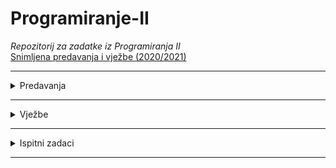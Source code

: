# Programiranje-II

_Repozitorij za zadatke iz Programiranja II_
</br>
[Snimljena predavanja i vježbe (2020/2021)](https://www.youtube.com/watch?v=R_atSYLO4xI&list=PLJCjqoTZy0H9MTHMyfmoLOqs828E7c0OZ)
<hr>

<details>
  <summary>Predavanja</summary>
  <br>
 
  
  <p> <a href="https://github.com/saranur/Programiranje-II/blob/main/Predavanja/Predavanja%20-%20code/Predavanje%202.cpp">Predavanje 2 - PRII</a>  -  <a href="https://github.com/saranur/Programiranje-II/blob/main/Predavanja/Teorija/Predavanje%202%20-%20PRII.md">Teorija</a></p>
    <p> <a href="https://github.com/saranur/Programiranje-II/blob/main/Predavanja/Predavanja%20-%20code/Predavanje%203.cpp">Predavanje 3 - PRII</a>  -  <a href="https://github.com/saranur/Programiranje-II/blob/main/Predavanja/Teorija/Predavanje%203%20-%20PRII.md">Teorija</a></p>
    <p> <a href="https://github.com/saranur/Programiranje-II/blob/main/Predavanja/Predavanja%20-%20code/Predavanje%204.cpp">Predavanje 4 - PRII</a>  -  <a href="https://github.com/saranur/Programiranje-II/blob/main/Predavanja/Teorija/Predavanje%204%20-%20PRII.md">Teorija</a></p>
    <p> <a href="https://github.com/saranur/Programiranje-II/blob/main/Predavanja/Predavanja%20-%20code/Predavanje%205%2C%206%20%26%207.cpp">Predavanje 5, 6 & 7 - PRII</a>  -  <a href="https://github.com/saranur/Programiranje-II/blob/main/Predavanja/Teorija/Predavanje%205%2C%206%2C%20%26%207%20-%20PRII.md">Teorija</a></p>
    <p> <a href="https://github.com/saranur/Programiranje-II/blob/main/Predavanja/Predavanja%20-%20code/Probni%20ispit%20-%20Music.cpp">Predavanje 8 - Probni parcijalni - PRII</a> - <a href="https://github.com/saranur/Programiranje-II/raw/main/Predavanja/Predavanja%20-%20code/Music%20probni%20.docx">Postavka</a></p>
  <p> <a href="https://github.com/saranur/Programiranje-II/blob/main/Predavanja/Predavanja%20-%20code/Predavanje%209.cpp">Predavanje 9 </a> - <a href="https://github.com/saranur/Programiranje-II/blob/main/Predavanja/Teorija/Predavanje%209%20-%20PRII.md">Teorija</a></p>
  <p> <a href="https://github.com/saranur/Programiranje-II/blob/main/Predavanja/Predavanja%20-%20code/Predavanje%2010.cpp">Predavanje 10 </a> - <a href="https://github.com/saranur/Programiranje-II/blob/main/Predavanja/Teorija/Predavanje%2010%20-%20PRII.md">Teorija</a></p>
  <p> <a href="https://github.com/saranur/Programiranje-II/blob/main/Predavanja/Predavanja%20-%20code/Predavanje%2011.cpp">Predavanje 11 </a> - <a href="https://github.com/saranur/Programiranje-II/blob/main/Predavanja/Teorija/Predavanje%2011%20-%20PRII.md">Teorija</a></p>
  <p> <a href="https://github.com/saranur/Programiranje-II/blob/main/Predavanja/Predavanja%20-%20code/Predavanje%2012.cpp">Predavanje 12 </a> - <a href="https://github.com/saranur/Programiranje-II/blob/main/Predavanja/Teorija/Predavanje%2012%20-%20PRII.md">Teorija</a></p>
  <p> <a href="https://github.com/saranur/Programiranje-II/blob/main/Predavanja/Predavanja%20-%20code/Predavanje%2013.cpp">Predavanje 13 </a> - <a href="https://github.com/saranur/Programiranje-II/blob/main/Predavanja/Teorija/Predavanje%2013%20-%20PRII.md">Teorija</a></p>
  <p> <a href="">Predavanje 14 </a> - <a href="https://github.com/saranur/Programiranje-II/blob/main/Predavanja/Teorija/Predavanje%2014%20-%20PRII.md">Teorija</a></p>
  
   
 
  </details>
<hr>

<details>
<summary>Vježbe</summary>
<br>

<p> Vježbe 1 - Uvod u OOP: <a href="https://github.com/saranur/Programiranje-II/blob/2e3327e54fae13a380c3d72f3b583a8e4474f568/Vje%C5%BEbe/Postavke/V1_Postavka.docx?raw=true"> Postavka </a>  <a href="https://github.com/saranur/Programiranje-II/blob/main/Vje%C5%BEbe/Rje%C5%A1enja/Vje%C5%BEbe%201%20-%20Rje%C5%A1enje.cpp"> Rješenje</a> </p>
<p>
  Vježbe 2 - Klase i objekti: <a href="https://github.com/saranur/Programiranje-II/blob/2e3327e54fae13a380c3d72f3b583a8e4474f568/Vje%C5%BEbe/Postavke/V2_Postavka.docx?raw=true"> Postavka </a>  <a href="https://github.com/saranur/Programiranje-II/blob/main/Vje%C5%BEbe/Rje%C5%A1enja/Vje%C5%BEbe%202%20-%20Rje%C5%A1enje.cpp"> Rješenje </a> </p>
<p> 
  Vježba 3 - Konstrukturi i destruktori: <a href="https://github.com/saranur/Programiranje-II/blob/2e3327e54fae13a380c3d72f3b583a8e4474f568/Vje%C5%BEbe/Postavke/V3_Postavka.docx?raw=true"> Postavka </a>  <a href="https://github.com/saranur/Programiranje-II/blob/main/Vje%C5%BEbe/Rje%C5%A1enja/Vje%C5%BEbe%203%20-%20Rje%C5%A1enje.cpp"> Rješenje </a> 
<p>
  
  Vježbe 4 - Preklapanje operatora: <a href="https://github.com/saranur/Programiranje-II/raw/main/Vje%C5%BEbe/Postavke/V4_Postavka.docx"> Postavka </a>  <a href="https://github.com/saranur/Programiranje-II/blob/main/Vje%C5%BEbe/Rje%C5%A1enja/Vje%C5%BEbe%204%20-%20Rje%C5%A1enje.cpp"> Rješenje </a> ~ <a href="https://github.com/saranur/Programiranje-II/blob/main/Vje%C5%BEbe/Notes/Vje%C5%BEbe%204.md"> Notes V4</a>  </p>
<p> Vježba 5 - Generičke funkcije i klase: <a href="https://github.com/saranur/Programiranje-II/blob/2e3327e54fae13a380c3d72f3b583a8e4474f568/Vje%C5%BEbe/Postavke/V5_Postavka.docx?raw=true"> Postavka </a>  <a href=""> Rješenje </a> ~ <a href="https://github.com/saranur/Programiranje-II/blob/main/Vje%C5%BEbe/Notes/Vje%C5%BEbe%205.md">Notes V5 </a></p>
<p> Vježba 5.1 - Napredne funkcije: <a href="https://github.com/saranur/Programiranje-II/blob/2e3327e54fae13a380c3d72f3b583a8e4474f568/Vje%C5%BEbe/Postavke/Postavka%205.1.docx?raw=true"> Postavka </a>  <a href="https://github.com/saranur/Programiranje-II/blob/main/Vje%C5%BEbe/Rje%C5%A1enja/Vje%C5%BEbe%205.1%20-%20Rje%C5%A1enje.cpp"> Rješenje </a>  ~ <a href="https://github.com/saranur/Programiranje-II/blob/main/Vje%C5%BEbe/Notes/Vje%C5%BEbe%205.1">Notes V5.1 </a></p>
<p> Probni prva parcijala (Kemal) -22.04.2021: <a href="https://github.com/saranur/Programiranje-II/blob/2e3327e54fae13a380c3d72f3b583a8e4474f568/Vje%C5%BEbe/Postavke/Kemal%20probni%20postavka.docx?raw=true"> Postavka </a>  <a href=""> Rješenje </a> </p>
<p> Vježbe 6 - Enumeracije: <a href="https://github.com/saranur/Programiranje-II/blob/2e3327e54fae13a380c3d72f3b583a8e4474f568/Vje%C5%BEbe/Postavke/V6_Postavka.docx?raw=true"> Postavka </a>  <a href=""> Rješenje </a> </p>
<p> Vježbe 7- Polimorfizam: <a href="https://github.com/saranur/Programiranje-II/blob/2e3327e54fae13a380c3d72f3b583a8e4474f568/Vje%C5%BEbe/Postavke/V7_Postavka.docx?raw=true"> Postavka </a>  <a href=""> Rješenje </a></p>
<p> Koncept višenasljednosti u klasama: <a href=""> Postavka </a>  <a href=""> Rješenje </a> </p>
<p> Vježbe 8 Interfejs i višenasljednost: <a href="https://github.com/saranur/Programiranje-II/blob/2e3327e54fae13a380c3d72f3b583a8e4474f568/Vje%C5%BEbe/Postavke/V8_Postavka.docx?raw=true"> Postavka </a>  <a href=""> Rješenje </a></p>
<p> Vježba 9 Exceptions (Greške): <a href="https://github.com/saranur/Programiranje-II/blob/main/Vje%C5%BEbe/Postavke/V9_Postavka.docx?raw=true"> Postavka </a>  <a href=""> Rješenje </a> </p>
<p> Vježba 10 STL: <a href="https://github.com/saranur/Programiranje-II/raw/main/Vje%C5%BEbe/Postavke/V10_Postavka.docx"> Postavka </a>  <a href=""> Rješenje </a> </p>
</details>
<hr>
<details>
<summary>Ispitni zadaci</summary>
<br>

 <p>Ispitni 16.07.2021 G2 <a href="https://github.com/saranur/Programiranje-II/raw/main/Ispitni%20zadaci/Postavke/Ispitni%2016.07.2021%20G2%20postavka.pdf"> Postavka </a>  <a href=""> Rješenje </a></p>
 <p>Ispitni 16.07.2021 G1 <a href="https://github.com/saranur/Programiranje-II/raw/main/Ispitni%20zadaci/Postavke/Ispitni%2016.07.2021%20%20G1%20postavka.pdf"> Postavka</a>  <a href=""> Rješenje </a></p> 
 <p>Ispitni 25.06.2021 G2 <a href="https://github.com/saranur/Programiranje-II/raw/main/Ispitni%20zadaci/Postavke/Ispitni%2025.06.2021%20G2%20postavka.pdf"> Postavka </a>  <a href=""> Rješenje </a></p>
 <p>Ispitni 25.06.2021 G1 <a href="https://github.com/saranur/Programiranje-II/raw/main/Ispitni%20zadaci/Postavke/Ispitni%2025.06.2021%20G1%20postavka.pdf"> Postavka </a>  <a href=""> Rješenje </a></p>
 <p>Ispitni 31.08.2020 <a href="https://github.com/saranur/Programiranje-II/blob/main/Ispitni%20zadaci/Postavke/Ispitni%2031.08.2020.%20postavka.docx?raw=true"> Postavka</a>  <a href=""> Rješenje</a></p>
 <p>Ispitni 15.07.2020 <a href="https://github.com/saranur/Programiranje-II/blob/main/Ispitni%20zadaci/Postavke/Ispitni%2015.07.2020.%20postavka.docx?raw=true"> Postavka</a>  <a href=""> Rješenje </a></p>
 <p>Ispitni 24.06.2020 <a href="https://github.com/saranur/Programiranje-II/blob/main/Ispitni%20zadaci/Postavke/Ispitni%2024.06.2020.%20postavka.docx?raw=true"> Postavka</a>  <a href=""> Rješenje </a></p>
 <p>Ispitni 28.08.2019 <a href="https://github.com/saranur/Programiranje-II/blob/main/Ispitni%20zadaci/Postavke/Ispitni%2028.08.2019.%20postavka.docx?raw=true"> Postavka</a>  <a href=""> Rješenje </a></p>
 <p>Ispitni 04.07.2019 <a href="https://github.com/saranur/Programiranje-II/blob/main/Ispitni%20zadaci/Postavke/Ispitni%2004.07.2019.%20postavka.docx?raw=true"> Postavka</a>  <a href=""> Rješenje </a></p>
 <p>Ispitni 20.06.2019 <a href="https://github.com/saranur/Programiranje-II/blob/main/Ispitni%20zadaci/Postavke/Ispitni%2020.06.2019.%20postavka.docx?raw=true"> Postavka</a>  <a href=""> Rješenje </a></p>
 <p>Ispitni 24.01.2019 <a href="https://github.com/saranur/Programiranje-II/raw/main/Ispitni%20zadaci/Postavke/Ispitni%2024.1.2019%20postavka.pdf"> Postavka </a>  <a href=""> Rješenje </a></p>

</details>
<hr>

